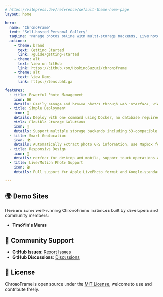 ```yaml
---
# https://vitepress.dev/reference/default-theme-home-page
layout: home

hero:
  name: "ChronoFrame"
  text: "Self-hosted Personal Gallery"
  tagline: "Manage photos online with multi-storage backends, LivePhoto, and globe view"
  actions:
    - theme: brand
      text: Getting Started
      link: /guide/getting-started
    - theme: alt
      text: View on GitHub
      link: https://github.com/HoshinoSuzumi/chronoframe
    - theme: alt
      text: View Demo
      link: https://lens.bh8.ga

features:
  - title: Powerful Photo Management
    icon: 🖼️
    details: Easily manage and browse photos through web interface, view photo locations on map.
  - title: Simple Deployment
    icon: 🚀
    details: Deploy with one command using Docker, no database required (based on SQLite3).
  - title: Flexible Storage Solutions
    icon: 💾
    details: Support multiple storage backends including S3-compatible storage and local filesystem.
  - title: Smart Geolocation
    icon: 🌍
    details: Automatically extract photo GPS information, use Mapbox for geocoding, display photo locations on map.
  - title: Responsive Design
    icon: 📱
    details: Perfect for desktop and mobile, support touch operations and gesture controls, native app-like experience.
  - title: Live/Motion Photo Support
    icon: 🎬
    details: Full support for Apple LivePhoto format and Google-standard Motion Photo, automatically detect and process MOV video files, preserve dynamic photo effects.

---
```


## 🌍 Demo Sites

Here are some well-running ChronoFrame instances built by developers and community members:

- [**TimoYin's Mems**](https://lens.bh8.ga)

## 💬 Community Support

- **GitHub Issues**: [Report Issues](https://github.com/HoshinoSuzumi/chronoframe/issues)
- **GitHub Discussions**: [Discussions](https://github.com/HoshinoSuzumi/chronoframe/discussions)

## 📄 License

ChronoFrame is open source under the [MIT License](https://github.com/HoshinoSuzumi/chronoframe/blob/main/LICENSE), welcome to use and contribute freely.
